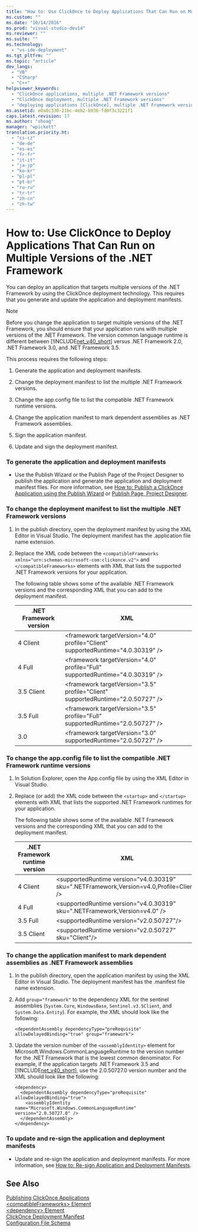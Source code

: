```yaml
---
title: "How to: Use ClickOnce to Deploy Applications That Can Run on Multiple Versions of the .NET Framework"
ms.custom: ""
ms.date: "10/14/2016"
ms.prod: "visual-studio-dev14"
ms.reviewer: ""
ms.suite: ""
ms.technology: 
  - "vs-ide-deployment"
ms.tgt_pltfrm: ""
ms.topic: "article"
dev_langs: 
  - "VB"
  - "CSharp"
  - "C++"
helpviewer_keywords: 
  - "ClickOnce applications, multiple .NET Framework versions"
  - "ClickOnce deployment, multiple .NET Framework versions"
  - "deploying applications [ClickOnce], multiple .NET Framework versions"
ms.assetid: e0a8c330-21bc-4eb2-b936-fd0f3c3221f1
caps.latest.revision: 17
ms.author: "shoag"
manager: "wpickett"
translation.priority.ht: 
  - "cs-cz"
  - "de-de"
  - "es-es"
  - "fr-fr"
  - "it-it"
  - "ja-jp"
  - "ko-kr"
  - "pl-pl"
  - "pt-br"
  - "ru-ru"
  - "tr-tr"
  - "zh-cn"
  - "zh-tw"
---
```

# How to: Use ClickOnce to Deploy Applications That Can Run on Multiple Versions of the .NET Framework
You can deploy an application that targets multiple versions of the .NET Framework by using the ClickOnce deployment technology. This requires that you generate and update the application and deployment manifests.  
  
> [!NOTE]
>  Before you change the application to target multiple versions of the .NET Framework, you should ensure that your application runs with multiple versions of the .NET Framework. The version common language runtime is different between [!INCLUDE[net_v40_short](../codequality/includes/net_v40_short_md.md)] versus .NET Framework 2.0, .NET Framework 3.0, and .NET Framework 3.5.  
  
 This process requires the following steps:  
  
1.  Generate the application and deployment manifests.  
  
2.  Change the deployment manifest to list the multiple .NET Framework versions.  
  
3.  Change the app.config file to list the compatible .NET Framework runtime versions.  
  
4.  Change the application manifest to mark dependent assemblies as .NET Framework assemblies.  
  
5.  Sign the application manifest.  
  
6.  Update and sign the deployment manifest.  
  
### To generate the application and deployment manifests  
  
-   Use the Publish Wizard or the Publish Page of the Project Designer to publish the application and generate the application and deployment manifest files. For more information, see [How to: Publish a ClickOnce Application using the Publish Wizard](../deployment/how-to--publish-a-clickonce-application-using-the-publish-wizard.md) or [Publish Page, Project Designer](../reference/publish-page--project-designer.md).  
  
### To change the deployment manifest to list the multiple .NET Framework versions  
  
1.  In the publish directory, open the deployment manifest by using the XML Editor in Visual Studio. The deployment manifest has the .application file name extension.  
  
2.  Replace the XML code between the `<compatibleFrameworks xmlns="urn:schemas-microsoft-com:clickonce.v2">` and `</compatibleFrameworks>` elements with XML that lists the supported .NET Framework versions for your application.  
  
     The following table shows some of the available .NET Framework versions and the corresponding XML that you can add to the deployment manifest.  
  
    |.NET Framework version|XML|  
    |----------------------------|---------|  
    |4 Client|\<framework targetVersion="4.0" profile="Client" supportedRuntime="4.0.30319" />|  
    |4 Full|\<framework targetVersion="4.0" profile="Full" supportedRuntime="4.0.30319" />|  
    |3.5 Client|\<framework targetVersion="3.5" profile="Client" supportedRuntime="2.0.50727" />|  
    |3.5 Full|\<framework targetVersion="3.5" profile="Full" supportedRuntime="2.0.50727" />|  
    |3.0|\<framework targetVersion="3.0" supportedRuntime="2.0.50727" />|  
  
### To change the app.config file to list the compatible .NET Framework runtime versions  
  
1.  In Solution Explorer, open the App.config file by using the XML Editor in Visual Studio.  
  
2.  Replace (or add) the XML code between the `<startup>` and `</startup>` elements with XML that lists the supported .NET Framework runtimes for your application.  
  
     The following table shows some of the available .NET Framework versions and the corresponding XML that you can add to the deployment manifest.  
  
    |.NET Framework runtime version|XML|  
    |------------------------------------|---------|  
    |4 Client|\<supportedRuntime version="v4.0.30319" sku=".NETFramework,Version=v4.0,Profile=Client" />|  
    |4 Full|\<supportedRuntime version="v4.0.30319" sku=".NETFramework,Version=v4.0" />|  
    |3.5 Full|\<supportedRuntime version="v2.0.50727"/>|  
    |3.5 Client|\<supportedRuntime version="v2.0.50727" sku="Client"/>|  
  
### To change the application manifest to mark dependent assemblies as .NET Framework assemblies  
  
1.  In the publish directory, open the application manifest by using the XML Editor in Visual Studio. The deployment manifest has the .manifest file name extension.  
  
2.  Add `group="framework"` to the dependency XML for the sentinel assemblies (`System.Core`, `WindowsBase`, `Sentinel.v3.5Client`, and `System.Data.Entity`). For example, the XML should look like the following:  
  
    ```  
    <dependentAssembly dependencyType="preRequisite" allowDelayedBinding="true" group="framework">  
    ```  
  
3.  Update the version number of the `<assemblyIdentity>` element for Microsoft.Windows.CommonLanguageRuntime to the version number for the .NET Framework that is the lowest common denominator. For example, if the application targets .NET Framework 3.5 and [!INCLUDE[net_v40_short](../codequality/includes/net_v40_short_md.md)], use the 2.0.50727.0 version number and the XML should look like the following:  
  
    ```  
    <dependency>  
      <dependentAssembly dependencyType="preRequisite" allowDelayedBinding="true">  
        <assemblyIdentity name="Microsoft.Windows.CommonLanguageRuntime" version="2.0.50727.0" />  
      </dependentAssembly>  
    </dependency>  
    ```  
  
### To update and re-sign the application and deployment manifests  
  
-   Update and re-sign the application and deployment manifests. For more information, see [How to: Re-sign Application and Deployment Manifests](../deployment/how-to--re-sign-application-and-deployment-manifests.md).  
  
## See Also  
 [Publishing ClickOnce Applications](../deployment/publishing-clickonce-applications.md)   
 [\<compatibleFrameworks> Element](../deployment/-compatibleframeworks--element--clickonce-deployment-.md)   
 [\<dependency> Element](../deployment/-dependency--element--clickonce-application-.md)   
 [ClickOnce Deployment Manifest](../deployment/clickonce-deployment-manifest.md)   
 [Configuration File Schema](../Topic/Configuration%20File%20Schema%20for%20the%20.NET%20Framework.md)
